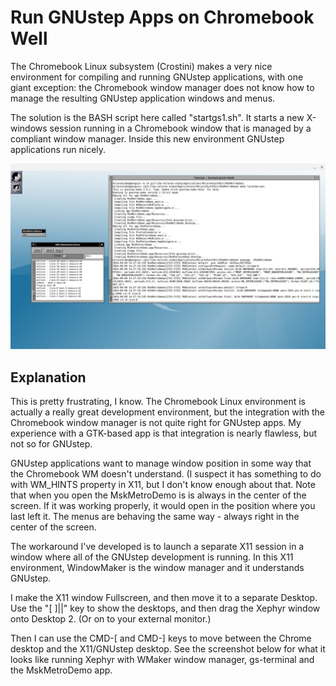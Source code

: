 # Run GNUstep Apps on Chromebook Well

The Chromebook Linux subsystem (Crostini) makes a very nice environment for compiling and running GNUstep applications, with one giant exception: the Chromebook window manager does not know how to manage the resulting GNUstep application windows and menus.

The solution is the BASH script here called "startgs1.sh".   It starts a new X-windows session running in a Chromebook window that is managed by a compliant window manager.  Inside this new environment GNUstep applications run nicely.

![Screenshot of Desktop](./Screenshot2024-09-09-7.33.15AM.png)

## Explanation

This is pretty frustrating, I know. The Chromebook Linux environment is actually a really great development environment, but the integration with the Chromebook window manager is not quite right for GNUstep apps. My experience with a GTK-based app is that integration is nearly flawless, but not so for GNUstep.

GNUstep applications want to manage window position in some way that the Chromebook WM doesn't understand. (I suspect it has something to do with WM_HINTS property in X11, but I don't know enough about that. Note that when you open the MskMetroDemo is is always in the center of the screen. If it was working properly, it would open in the position where you last left it. The menus are behaving the same way - always right in the center of the screen.

The workaround I've developed is to launch a separate X11 session in a window where all of the GNUstep development is running. In this X11 environment, WindowMaker is the window manager and it understands GNUstep.

I make the X11 window Fullscreen, and then move it to a separate Desktop. Use the "[ ]||" key to show the desktops, and then drag the Xephyr window onto Desktop 2. (Or on to your external monitor.)

Then I can use the CMD-[ and CMD-] keys to move between the Chrome desktop and the X11/GNUstep desktop. See the screenshot below for what it looks like running Xephyr with WMaker window manager, gs-terminal and the MskMetroDemo app.

